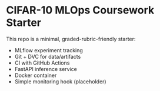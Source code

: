 # CIFAR-10 MLOps Coursework Starter

This repo is a minimal, graded-rubric-friendly starter:
- MLflow experiment tracking
- Git + DVC for data/artifacts
- CI with GitHub Actions
- FastAPI inference service
- Docker container
- Simple monitoring hook (placeholder)
